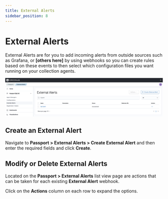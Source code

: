 ```yaml
---
title: External Alerts
sidebar_position: 8
---
```


# External Alerts

External Alerts are for you to add incoming alerts from outside sources such as Grafana, or **[others here]** by using webhooks so you can create rules based on these events to then select which configuration files you want running on your collection agents.

![External Alerts List View](./img/external-alerts-list-view.png)

## Create an External Alert

Navigate to **Passport > External Alerts > Create External Alert** and then enter the required fields and click **Create**.

<!--Need pics when we get the page done
![External Alert Create Page]()
-->

## Modify or Delete External Alerts

Located on the **Passport > External Alerts** list view page are actions that can be taken for each existing **External Alert** webhook.

Click on the **Actions** column on each row to expand the options.

<!--Need pics showing all actions when we get the page done
![External Alert Edit Page]()
-->
